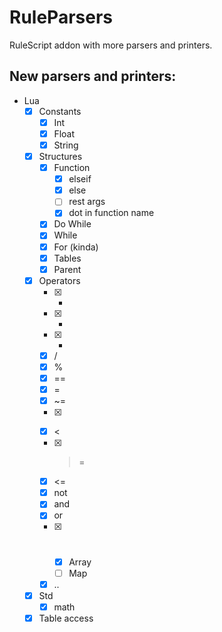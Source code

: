 # RuleParsers

RuleScript addon with more parsers and printers.

## New parsers and printers:
- Lua
	- [x] Constants
		- [x] Int
		- [x] Float
		- [x] String
	- [x] Structures
		- [x] Function
			- [x] elseif
			- [x] else
			- [ ] rest args
			- [x] dot in function name
		- [x] Do While
		- [x] While
		- [x] For (kinda)
		- [x] Tables
		- [x] Parent
	- [x] Operators
		- [x] +
		- [x] -
		- [x] *
		- [x] /
		- [x] %
		- [x] ==
		- [x] =
		- [x] ~=
		- [x] >
		- [x] <
		- [x] >=
		- [x] <=
		- [x] not
		- [x] and
		- [x] or
		- [x] #
			- [x] Array
			- [ ] Map 
		- [x] ..
	- [x] Std
		- [x] math
	- [x] Table access